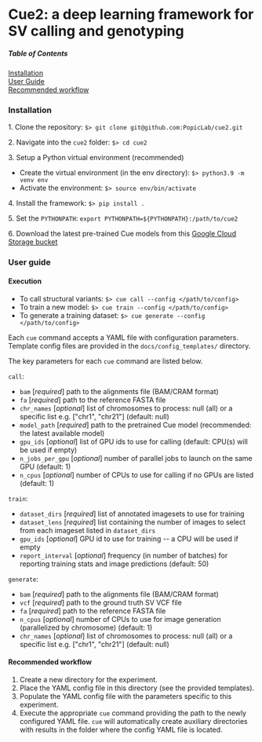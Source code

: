 # Cue2: a deep learning framework for SV calling and genotyping

##### Table of Contents   
[Installation](#install)  
[User Guide](#guide)  
[Recommended workflow](#workflow)    


### Installation

1\. Clone the repository: ```$> git clone git@github.com:PopicLab/cue2.git```

2\. Navigate into the ```cue2``` folder: ```$> cd cue2```

3\. Setup a Python virtual environment (recommended)
- Create the virtual environment (in the env directory): ```$> python3.9 -m venv env```
- Activate the environment: ```$> source env/bin/activate```

4\. Install the framework:
```$> pip install .```

5\. Set the ```PYTHONPATH```: ```export PYTHONPATH=${PYTHONPATH}:/path/to/cue2```

6\. Download the latest pre-trained Cue models from this [Google Cloud Storage bucket](https://console.cloud.google.com/storage/browser/cue-models)


<a name="guide"></a>
### User guide

#### Execution

* To call structural variants: ```$> cue call --config </path/to/config>```  
* To train a new model: ```$> cue train --config </path/to/config>```
* To generate a training dataset: ```$> cue generate --config </path/to/config>```

Each ```cue``` command accepts a YAML file with configuration parameters. Template config files are provided in the 
```docs/config_templates/``` directory.

The key parameters for each ```cue``` command are listed below.

```call```:
* ```bam``` [*required*] path to the alignments file (BAM/CRAM format)
* ```fa``` [*required*] path to the reference FASTA file
* ```chr_names``` [*optional*] list of chromosomes to process: null (all) or a specific list e.g. ["chr1", "chr21"] (default: null)
* ```model_path``` [*required*] path to the pretrained Cue model (recommended: the latest available model)
* ```gpu_ids``` [*optional*] list of GPU ids to use for calling (default: CPU(s) will be used if empty)
* ```n_jobs_per_gpu``` [*optional*] number of parallel jobs to launch on the same GPU (default: 1)
* ```n_cpus```  [*optional*] number of CPUs to use for calling if no GPUs are listed (default: 1)

```train```:
* ```dataset_dirs``` [*required*] list of annotated imagesets to use for training
* ```dataset_lens``` [*required*] list containing the number of images to select from each imageset listed in ```dataset_dirs```
* ```gpu_ids```  [*optional*] GPU id to use for training -- a CPU will be used if empty
* ```report_interval``` [*optional*] frequency (in number of batches) for reporting training stats and image predictions (default: 50)

```generate```:
* ```bam``` [*required*] path to the alignments file (BAM/CRAM format)
* ```vcf``` [*required*] path to the ground truth SV VCF file
* ```fa``` [*required*] path to the reference FASTA file
* ```n_cpus```  [*optional*] number of CPUs to use for image generation (parallelized by chromosome) (default: 1)
* ```chr_names``` [*optional*] list of chromosomes to process: null (all) or a specific list e.g. ["chr1", "chr21"] (default: null)


<a name="workflow"></a>
#### Recommended workflow 

1. Create a new directory for the experiment.
2. Place the YAML config file in this directory (see the provided templates).
3. Populate the YAML config file with the parameters specific to this experiment.
4. Execute the appropriate ```cue``` command providing the path to the newly configured YAML file.
```cue``` will automatically create auxiliary directories with results in the folder where the config YAML file is located.

